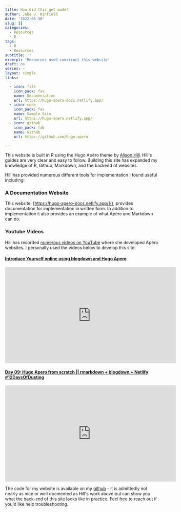 ```yaml
---
title: How did this get made?
author: Jake D. Winfield
date: '2022-06-30'
slug: []
categories:
  - Resources
  - R
tags:
  - R
  - Resources
subtitle: ''
excerpt: 'Resources used construct this website'
draft: no
series: ~
layout: single
links:

  - icon: file
    icon_pack: fas
    name: Documentation
    url: https://hugo-apero-docs.netlify.app/
  - icon: code
    icon_pack: fas
    name: Sample Site
    url: https://hugo-apero.netlify.app/
  - icon: github
    icon_pack: fab
    name: Github
    url: https://github.com/hugo-apero
    
---
```


This website is built in R using the Hugo Apéro theme by [Alison Hill](https://www.apreshill.com/). Hill's guides are very clear and easy to follow. Building this site has expanded my knowledge of R, Github, Markdown, and the backend of websites. 

Hill has provided numerous different tools for implementation I found useful including:

### A Documentation Website
This website, [https://hugo-apero-docs.netlify.app/](), provides documentation for implementation in written form. In addition to implementation it also provides an example of what Apéro and Markdown can do. 

### Youtube Videos
Hill has recorded [numerous videos on YouTube](https://www.youtube.com/playlist?list=PLzxicn7kBeay3kTPuTQ9lSi7I5jfWmEwc) where she developed Apéro websites. I personally used the videos below to develop this site:

#### [Introduce Yourself online using blogdown and Hugo Apero ](https://www.youtube.com/watch?v=RksaNh5Ywbo&list=PLzxicn7kBeay3kTPuTQ9lSi7I5jfWmEwc&index=2&t=7169s)

<iframe width="560" height="315" src="https://www.youtube.com/embed/RksaNh5Ywbo" title="YouTube video player" frameborder="0" allow="accelerometer; autoplay; clipboard-write; encrypted-media; gyroscope; picture-in-picture" allowfullscreen></iframe>

#### [Day 09: Hugo Apero from scratch || rmarkdown + blogdown + Netlify #12DaysOfDusting](https://www.youtube.com/watch?v=yXFu_upDL2o&list=PLzxicn7kBeay3kTPuTQ9lSi7I5jfWmEwc&index=7)

<iframe width="560" height="315" src="https://www.youtube.com/embed/yXFu_upDL2o" title="YouTube video player" frameborder="0" allow="accelerometer; autoplay; clipboard-write; encrypted-media; gyroscope; picture-in-picture" allowfullscreen></iframe>

The code for my website is available on my [github](https://github.com/jakedwinfield/apero) - it is admittedly not nearly as nice or well docmented as Hill's work above but can show you what the back-end of this site looks like in practice. Feel free to reach out if you'd like help troubleshooting.
